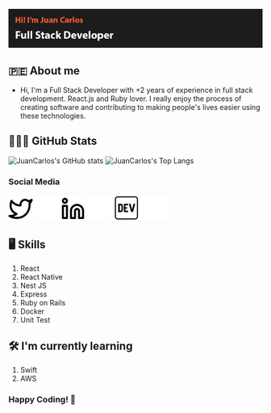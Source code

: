 [![Portrait Github](./img/header.png)](https://juancarlosechevarria.netlify.app/)


## 🇵🇪 About me

- Hi, I'm a Full Stack Developer with +2 years of experience in full stack development. React.js and Ruby lover. I really enjoy the process of creating software and contributing to making people's lives easier using these technologies.


## 👨🏻‍💻 GitHub Stats

![JuanCarlos's GitHub stats](https://github-readme-stats.vercel.app/api?username=carlosEnrique103&show_icons=true&theme=gotham&count_private=true)
![JuanCarlos's Top Langs](https://github-readme-stats.vercel.app/api/top-langs/?username=carlosEnrique103&hide=java&layout=compact&theme=gotham)

### Social Media

[![twitter](./img/twitter-light.svg)](https://twitter.com/JuanCar39938228#gh-light-mode-only)
[![twitter](./img/twitter-dark.svg)](https://twitter.com/JuanCar39938228#gh-dark-mode-only)
[![linkedin](./img/linkedin-light.svg)](https://www.linkedin.com/in/juancarlosechevarria/#gh-light-mode-only)
[![linkedin](./img/linkedin-dark.svg)](https://www.linkedin.com/in/juancarlosechevarria/#gh-dark-mode-only)
[![dev.to](./img/dev-light.svg)](https://juancarlosechevarria.netlify.app#gh-light-mode-only)
[![dev.to](./img/dev-dark.svg)](https://juancarlosechevarria.netlify.app#gh-dark-mode-only)


## 🖥 Skills

1. React
2. React Native
3. Nest JS
4. Express
5. Ruby on Rails
6. Docker
7. Unit Test

## 🛠 I'm currently learning

1. Swift
2. AWS

### Happy Coding! 🚀
